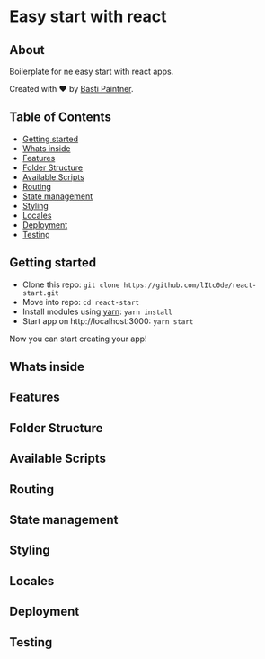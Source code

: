 # Easy start with react

## About
Boilerplate for ne easy start with react apps.

Created with ❤️ by [Basti Paintner](https://twitter.com/lItc0de).

## Table of Contents

- [Getting started](#getting-started)
- [Whats inside](#whats-inside)
- [Features](#features)
- [Folder Structure](#folder-structure)
- [Available Scripts](#available-scripts)
- [Routing](#routing)
- [State management](#state-management)
- [Styling](#styling)
- [Locales](#locales)
- [Deployment](#deployment)
- [Testing](#testing)

## Getting started
- Clone this repo: `git clone https://github.com/lItc0de/react-start.git`
- Move into repo: `cd react-start`
- Install modules using [yarn](https://yarnpkg.com/lang/en/docs/install/): `yarn install`
- Start app on http://localhost:3000: `yarn start`

Now you can start creating your app!

## Whats inside


## Features


## Folder Structure


## Available Scripts


## Routing


## State management


## Styling


## Locales


## Deployment


## Testing

